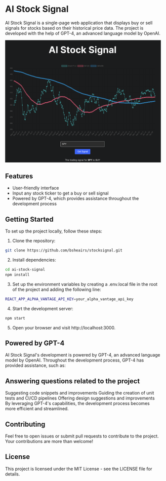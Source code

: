 # AI Stock Signal

AI Stock Signal is a single-page web application that displays buy or sell signals for stocks based on their historical price data. The project is developed with the help of GPT-4, an advanced language model by OpenAI.

![AI Stock Signal Screenshot](./screenshot.png)

## Features

- User-friendly interface
- Input any stock ticker to get a buy or sell signal
- Powered by GPT-4, which provides assistance throughout the development process

## Getting Started

To set up the project locally, follow these steps:

1. Clone the repository:

```sh
git clone https://github.com/bsheairs/stocksignal.git
```

2. Install dependencies:

```sh
cd ai-stock-signal
npm install
```

3. Set up the environment variables by creating a .env.local file in the root of the project and adding the following line:

```sh
REACT_APP_ALPHA_VANTAGE_API_KEY=your_alpha_vantage_api_key
```

4. Start the development server:

```sh
npm start
```

5. Open your browser and visit http://localhost:3000.

## Powered by GPT-4

AI Stock Signal's development is powered by GPT-4, an advanced language model by OpenAI. Throughout the development process, GPT-4 has provided assistance, such as:

## Answering questions related to the project

Suggesting code snippets and improvements
Guiding the creation of unit tests and CI/CD pipelines
Offering design suggestions and improvements
By leveraging GPT-4's capabilities, the development process becomes more efficient and streamlined.

## Contributing

Feel free to open issues or submit pull requests to contribute to the project. Your contributions are more than welcome!

## License

This project is licensed under the MIT License - see the LICENSE file for details.
